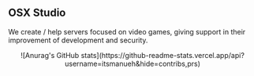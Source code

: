 ## OSX Studio
We create / help servers focused on video games, giving support in their improvement of development and security.

<div align="center">
![Anurag's GitHub stats](https://github-readme-stats.vercel.app/api?username=itsmanueh&hide=contribs,prs)
